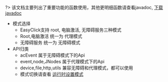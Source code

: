 ?> 该文档主要列出了重要功能的函数使用，其他更明细函数请查看javadoc, [下载javadoc](/zh-cn/api-docs?id=javadoc-下载和使用)





* 模式选择
    * EasyClick支持 root, 电脑激活, 无障碍服务三种模式
    * Root,电脑激活 统一为 代理模式
    * 无障碍服务 统一为 无障碍模式
* API归类
    * acEvent 属于无障碍模式下的Api
    * event,node,JNodes 属于代理模式下的Api
    * device,file,http,utils 兼容无障碍和代理模式，都可以使用
    * 模式切换请查看 [运行时设置模式](/zh-cn/funcs/api-starter?id=setrunningmodeint-mode)











